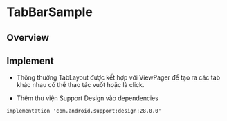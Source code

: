 # TabBarSample

## Overview



## Implement

* Thông thường TabLayout được kết hợp với ViewPager để tạo ra các tab khác nhau có thể thao tác vuốt hoặc là click.

* Thêm thư viện Support Design vào dependencies

```
implementation 'com.android.support:design:28.0.0'
```


